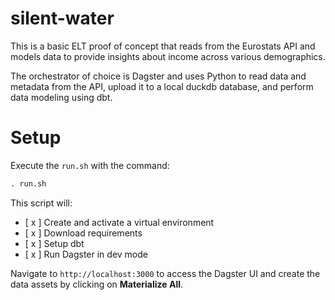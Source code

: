 # silent-water

This is a basic ELT proof of concept that reads from the Eurostats API and models data to provide insights about income across various demographics.

The orchestrator of choice is Dagster and uses Python to read data and metadata from the API, upload it to a local duckdb database, and perform data modeling using dbt.

# Setup

Execute the `run.sh` with the command:
```cmd
. run.sh
```

This script will:

- [ x ] Create and activate a virtual environment
- [ x ] Download requirements
- [ x ] Setup dbt
- [ x ] Run Dagster in dev mode 

Navigate to `http://localhost:3000` to access the Dagster UI and create the data assets by clicking on __Materialize All__.
